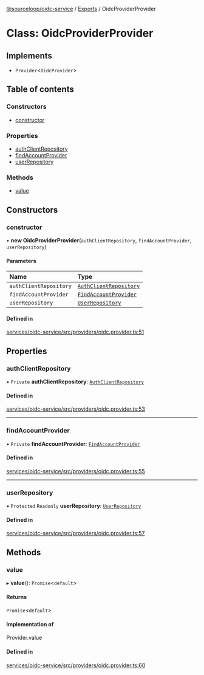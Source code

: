 [@sourceloop/oidc-service](../README.md) / [Exports](../modules.md) / OidcProviderProvider

# Class: OidcProviderProvider

## Implements

- `Provider`<`OidcProvider`\>

## Table of contents

### Constructors

- [constructor](OidcProviderProvider.md#constructor)

### Properties

- [authClientRepository](OidcProviderProvider.md#authclientrepository)
- [findAccountProvider](OidcProviderProvider.md#findaccountprovider)
- [userRepository](OidcProviderProvider.md#userrepository)

### Methods

- [value](OidcProviderProvider.md#value)

## Constructors

### constructor

• **new OidcProviderProvider**(`authClientRepository`, `findAccountProvider`, `userRepository`)

#### Parameters

| Name | Type |
| :------ | :------ |
| `authClientRepository` | [`AuthClientRepository`](AuthClientRepository.md) |
| `findAccountProvider` | [`FindAccountProvider`](FindAccountProvider.md) |
| `userRepository` | [`UserRepository`](UserRepository.md) |

#### Defined in

[services/oidc-service/src/providers/oidc.provider.ts:51](https://github.com/sourcefuse/loopback4-microservice-catalog/blob/53060ad88/services/oidc-service/src/providers/oidc.provider.ts#L51)

## Properties

### authClientRepository

• `Private` **authClientRepository**: [`AuthClientRepository`](AuthClientRepository.md)

#### Defined in

[services/oidc-service/src/providers/oidc.provider.ts:53](https://github.com/sourcefuse/loopback4-microservice-catalog/blob/53060ad88/services/oidc-service/src/providers/oidc.provider.ts#L53)

___

### findAccountProvider

• `Private` **findAccountProvider**: [`FindAccountProvider`](FindAccountProvider.md)

#### Defined in

[services/oidc-service/src/providers/oidc.provider.ts:55](https://github.com/sourcefuse/loopback4-microservice-catalog/blob/53060ad88/services/oidc-service/src/providers/oidc.provider.ts#L55)

___

### userRepository

• `Protected` `Readonly` **userRepository**: [`UserRepository`](UserRepository.md)

#### Defined in

[services/oidc-service/src/providers/oidc.provider.ts:57](https://github.com/sourcefuse/loopback4-microservice-catalog/blob/53060ad88/services/oidc-service/src/providers/oidc.provider.ts#L57)

## Methods

### value

▸ **value**(): `Promise`<`default`\>

#### Returns

`Promise`<`default`\>

#### Implementation of

Provider.value

#### Defined in

[services/oidc-service/src/providers/oidc.provider.ts:60](https://github.com/sourcefuse/loopback4-microservice-catalog/blob/53060ad88/services/oidc-service/src/providers/oidc.provider.ts#L60)
